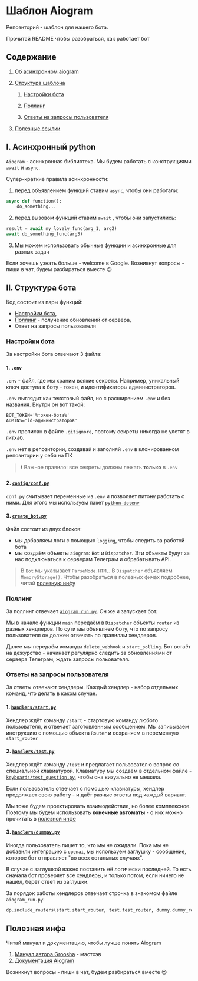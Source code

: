 # Шаблон Aiogram
Репозиторий - шаблон для нашего бота. 

Прочитай README чтобы разобраться, как 
работает бот 

## Содержание
1. [Об асинхронном aiogram](#i-асинхронный-python)
2. [Структура шаблона](#ii-структура-бота)

    1. [Настройки бота](#настройки-бота)

    2. [Поллинг](#поллинг)
    
    3. [Ответы на запросы пользователя](#ответы-на-запросы-пользователя)
3. [Полезные ссылки](#полезная-инфа)

## I. Асинхронный python
`Aiogram` - асинхронная библиотека. Мы будем работать с конструкциями `await` и `async`. 

Супер-краткие правила асинхронности:

1. перед объявлением функций ставим `async`, чтобы они работали:
```python
async def function():
    do_something...
```
2. перед вызовом функций ставим `await` , чтобы они запустились:
```python
result = await my_lovely_func(arg_1, arg2)
await do_something_func(arg3)
```
3. Мы можем использовать обычные функции и асинхронные для разных задач

Если хочешь узнать больше - welcome в Google. Возникнут вопросы - пиши в чат, будем разбираться вместе 😉

## II. Структура бота
Код состоит из пары функций:
- [Настройки бота](#настройки-бота),
- [Поллинг](#поллинг) - получение обновлений от сервера, 
- Ответ на запросы пользователя

### Настройки бота

За настройки бота отвечают 3 файла:

#### 1. `.env`

`.env` - файл, где мы храним всякие секреты. Например, уникальный ключ доступа к боту - токен, и идентификаторы администраторов. 

`.env` выглядит как текстовый файл, но с расширением `.env` и без названия. Внутри он вот такой:
```env
BOT_TOKEN='%токен-бота%'
ADMINS='id-администраторов'
```
`.env` прописан в файле `.gitignore`, поэтому секреты никогда не улетят в гитхаб.

`.env` нет в репозитории, создавай и заполняй `.env` в клонированном репозитории у себя на ПК

> ❗️ Важное правило: все секреты должны лежать **только** в `.env`

#### 2. [`config/conf.py`](https://github.com/yuramayer/project_bot/blob/main/config/conf.py)
`conf.py` считывает переменные из `.env` и позволяет питону работать с ними. Для этого мы используем пакет [`python-dotenv`](https://pypi.org/project/python-dotenv/)

#### 3. [`create_bot.py`](https://github.com/yuramayer/project_bot/blob/main/create_bot.py)

Файл состоит из двух блоков:
- мы добавляем логи с помощью `logging`, чтобы следить за работой бота
- мы создаём объекты `aiogram`: `Bot` и `Dispatcher`. Эти объекты будут за нас подключаться к серверам Телеграм и обрабатывать API. 

> В `Bot` мы указывает `ParseMode.HTML`. В `Dispatcher` объявляем `MemoryStorage()`. Чтобы разобраться в полезных фичах подробнее, читай [полезную инфу](#полезная-инфа)

### Поллинг
За поллинг отвечает [`aiogram_run.py`](https://github.com/yuramayer/project_bot/blob/main/aiogram_run.py). Он же и запускает бот.

Мы в начале функции `main` передаём в `Dispatcher` объекты `router` из разных хендлеров. По сути мы объявляем боту, что по запросу пользователя он должен отвечать по правилам хендлеров.

Далее мы передаём команды `delete_webhook` и `start_polling`. Бот встаёт на дежурство - начинает регулярно следить за обновлениями от сервера Телеграм, ждать запросы польователя.

### Ответы на запросы пользователя
За ответы отвечают хендлеры. Каждый хендлер - набор отдельных команд, что делать в каком случае.

#### 1. [`handlers/start.py`](https://github.com/yuramayer/project_bot/blob/main/handlers/start.py)
Хендлер ждёт команду `/start` - стартовую команду любого пользователя, и отвечает заготовленным сообщением. Мы записываем инструкцию с помощью объекта `Router` и сохраняем в переменную `start_router`

#### 2. [`handlers/test.py`](https://github.com/yuramayer/project_bot/blob/main/handlers/test.py)

Хендлер ждёт команду `/test` и предлагает пользователю вопрос со специальной клавиатурой. Клавиатуру мы создаём в отдельном файле - [`keyboards/test_question.py`](https://github.com/yuramayer/project_bot/blob/main/keyboards/test_question.py), чтобы она визуально не мешала. 

Если пользователь отвечает с помощью клавиатуры, хендлер продолжает свою работу - и даёт разные ответы под каждый вариант.

Мы тоже будем проектировать взаимодействие, но более комплексное. Поэтому мы будем использовать **конечные автоматы** - о них можно прочитать в [полезной инфе](#полезная-инфа)  

#### 3. [`handlers/dummpy.py`](https://github.com/yuramayer/project_bot/blob/main/handlers/dummy.py)
Иногда пользователь пишет то, что мы не ожидали. Пока мы не добавили интеграцию с `openai`, мы используем заглушку - сообщение, которое бот отправляет "во всех остальных случаях". 

В случае с заглушкой важно поставить её логически последней. То есть сначала бот проверяет все хендлеры, и только потом, если ничего не нашёл, берёт ответ из заглушки. 

За порядок работы хендлеров отвечает строчка в знакомом файле `aiogram_run.py`:

```python
dp.include_routers(start.start_router, test.test_router, dummy.dummy_router)
```

## Полезная инфа
Читай мануал и документацию, чтобы лучше понять Aiogram
1. [Мануал автора Groosha](https://mastergroosha.github.io/aiogram-3-guide/) - мастхэв 
2. [Документация Aiogram](https://docs.aiogram.dev/en/v3.15.0/)

Возникнут вопросы - пиши в чат, будем разбираться вместе 😉
